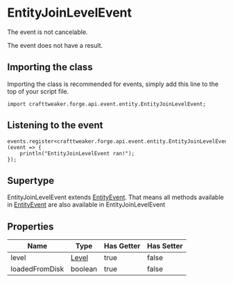 # EntityJoinLevelEvent

The event is not cancelable.

The event does not have a result.

## Importing the class

Importing the class is recommended for events, simply add this line to the top of your script file.
```zenscript
import crafttweaker.forge.api.event.entity.EntityJoinLevelEvent;
```


## Listening to the event

```zenscript
events.register<crafttweaker.forge.api.event.entity.EntityJoinLevelEvent>(event => {
    println("EntityJoinLevelEvent ran!");
});
```


## Supertype

EntityJoinLevelEvent extends [EntityEvent](/forge/api/event/entity/EntityEvent). That means all methods available in [EntityEvent](/forge/api/event/entity/EntityEvent) are also available in EntityJoinLevelEvent

## Properties

|      Name      |               Type                | Has Getter | Has Setter |
|----------------|-----------------------------------|------------|------------|
| level          | [Level](/vanilla/api/world/Level) | true       | false      |
| loadedFromDisk | boolean                           | true       | false      |

